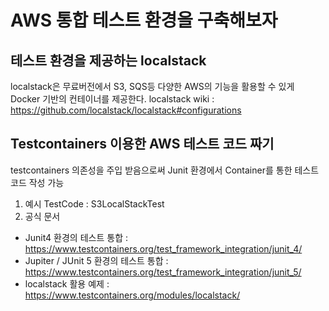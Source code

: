 # AWS 통합 테스트 환경을 구축해보자

## 테스트 환경을 제공하는 localstack
localstack은 무료버전에서 S3, SQS등 다양한 AWS의 기능을 활용할 수 있게 Docker 기반의 컨테이너를 제공한다.
localstack wiki : https://github.com/localstack/localstack#configurations

## Testcontainers 이용한 AWS 테스트 코드 짜기
testcontainers 의존성을 주입 받음으로써 Junit 환경에서 Container를 통한 테스트 코드 작성 가능
1. 예시 TestCode : S3LocalStackTest
2. 공식 문서
 - Junit4 환경의 테스트 통합  : https://www.testcontainers.org/test_framework_integration/junit_4/
 - Jupiter / JUnit 5 환경의 테스트 통합 : https://www.testcontainers.org/test_framework_integration/junit_5/
 - localstack 활용 예제 : https://www.testcontainers.org/modules/localstack/


   




